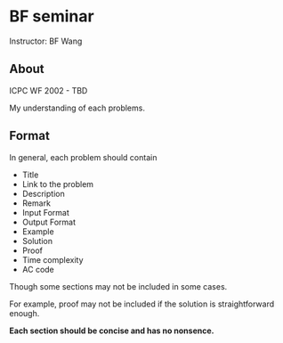 # BF seminar

Instructor: BF Wang

## About

ICPC WF 2002 - TBD

My understanding of each problems.

## Format

In general, each problem should contain
* Title
* Link to the problem
* Description
* Remark
* Input Format
* Output Format
* Example
* Solution
* Proof
* Time complexity
* AC code

Though some sections may not be included in some cases.

For example, proof may not be included if the solution is straightforward enough.

**Each section should be concise and has no nonsence.**